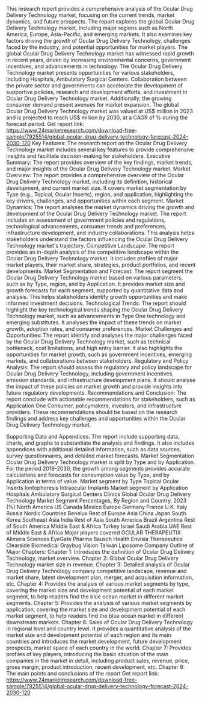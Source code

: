 This research report provides a comprehensive analysis of the Ocular Drug Delivery Technology market, focusing on the current trends, market dynamics, and future prospects. The report explores the global Ocular Drug Delivery Technology market, including major regions such as North America, Europe, Asia-Pacific, and emerging markets. It also examines key factors driving the growth of Ocular Drug Delivery Technology, challenges faced by the industry, and potential opportunities for market players.
The global Ocular Drug Delivery Technology market has witnessed rapid growth in recent years, driven by increasing environmental concerns, government incentives, and advancements in technology. The Ocular Drug Delivery Technology market presents opportunities for various stakeholders, including Hospitals, Ambulatory Surgical Centers. Collaboration between the private sector and governments can accelerate the development of supportive policies, research and development efforts, and investment in Ocular Drug Delivery Technology market. Additionally, the growing consumer demand present avenues for market expansion.
The global Ocular Drug Delivery Technology market was valued at US$ million in 2023 and is projected to reach US$ million by 2030, at a CAGR of % during the forecast period.
Get report link: https://www.24marketresearch.com/download-free-sample/7925514/global-ocular-drug-delivery-technology-forecast-2024-2030-120 
Key Features:
The research report on the Ocular Drug Delivery Technology market includes several key features to provide comprehensive insights and facilitate decision-making for stakeholders.
Executive Summary: The report provides overview of the key findings, market trends, and major insights of the Ocular Drug Delivery Technology market.
Market Overview: The report provides a comprehensive overview of the Ocular Drug Delivery Technology market, including its definition, historical development, and current market size. It covers market segmentation by Type (e.g., Topical, Ocular Inserts), region, and application, highlighting the key drivers, challenges, and opportunities within each segment.
Market Dynamics: The report analyses the market dynamics driving the growth and development of the Ocular Drug Delivery Technology market. The report includes an assessment of government policies and regulations, technological advancements, consumer trends and preferences, infrastructure development, and industry collaborations. This analysis helps stakeholders understand the factors influencing the Ocular Drug Delivery Technology market's trajectory.
Competitive Landscape: The report provides an in-depth analysis of the competitive landscape within the Ocular Drug Delivery Technology market. It includes profiles of major market players, their market share, strategies, product portfolios, and recent developments.
Market Segmentation and Forecast: The report segment the Ocular Drug Delivery Technology market based on various parameters, such as by Type, region, and by Application. It provides market size and growth forecasts for each segment, supported by quantitative data and analysis. This helps stakeholders identify growth opportunities and make informed investment decisions.
Technological Trends: The report should highlight the key technological trends shaping the Ocular Drug Delivery Technology market, such as advancements in Type One technology and emerging substitutes. It analyses the impact of these trends on market growth, adoption rates, and consumer preferences.
Market Challenges and Opportunities: The report identify and analyses the major challenges faced by the Ocular Drug Delivery Technology market, such as technical bottleneck, cost limitations, and high entry barrier. It also highlights the opportunities for market growth, such as government incentives, emerging markets, and collaborations between stakeholders.
Regulatory and Policy Analysis: The report should assess the regulatory and policy landscape for Ocular Drug Delivery Technology, including government incentives, emission standards, and infrastructure development plans. It should analyse the impact of these policies on market growth and provide insights into future regulatory developments.
Recommendations and Conclusion: The report conclude with actionable recommendations for stakeholders, such as Application One Consumer, policymakers, investors, and infrastructure providers. These recommendations should be based on the research findings and address key challenges and opportunities within the Ocular Drug Delivery Technology market.

Supporting Data and Appendices: The report include supporting data, charts, and graphs to substantiate the analysis and findings. It also includes appendices with additional detailed information, such as data sources, survey questionnaires, and detailed market forecasts.
Market Segmentation
Ocular Drug Delivery Technology market is split by Type and by Application. For the period 2019-2030, the growth among segments provides accurate calculations and forecasts for consumption value by Type, and by Application in terms of value.
Market segment by Type
Topical
Ocular Inserts
Iontophoresis
Intraocular Implants
Market segment by Application
Hospitals
Ambulatory Surgical Centers
Clinics
Global Ocular Drug Delivery Technology Market Segment Percentages, By Region and Country, 2023 (%)
North America
US
Canada
Mexico
Europe
Germany
France
U.K.
Italy
Russia
Nordic Countries
Benelux
Rest of Europe
Asia
China
Japan
South Korea
Southeast Asia
India
Rest of Asia
South America
Brazil
Argentina
Rest of South America
Middle East & Africa
Turkey
Israel
Saudi Arabia
UAE
Rest of Middle East & Africa
Major players covered
OCULAR THERAPEUTIX
Alimera Sciences
EyeGate Pharma
Bausch Health
Envisia Therapeutics
Clearside Biomedical
Graybug Vision
Taiwan Liposome Company
Outline of Major Chapters:
Chapter 1: Introduces the definition of Ocular Drug Delivery Technology, market overview.
Chapter 2: Global Ocular Drug Delivery Technology market size in revenue.
Chapter 3: Detailed analysis of Ocular Drug Delivery Technology company competitive landscape, revenue and market share, latest development plan, merger, and acquisition information, etc.
Chapter 4: Provides the analysis of various market segments by type, covering the market size and development potential of each market segment, to help readers find the blue ocean market in different market segments.
Chapter 5: Provides the analysis of various market segments by application, covering the market size and development potential of each market segment, to help readers find the blue ocean market in different downstream markets.
Chapter 6: Sales of Ocular Drug Delivery Technology in regional level and country level. It provides a quantitative analysis of the market size and development potential of each region and its main countries and introduces the market development, future development prospects, market space of each country in the world.
Chapter 7: Provides profiles of key players, introducing the basic situation of the main companies in the market in detail, including product sales, revenue, price, gross margin, product introduction, recent development, etc.
Chapter 8: The main points and conclusions of the report
Get report link: https://www.24marketresearch.com/download-free-sample/7925514/global-ocular-drug-delivery-technology-forecast-2024-2030-120 
